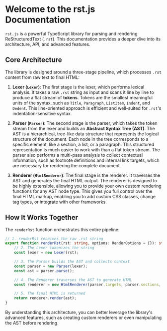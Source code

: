 # Welcome to the rst.js Documentation

`rst.js` is a powerful TypeScript library for parsing and rendering ReStructuredText (`.rst`). This documentation provides a deeper dive into its architecture, API, and advanced features.

## Core Architecture

The library is designed around a three-stage pipeline, which processes `.rst` content from raw text to final HTML:

1.  **Lexer (`Lexer`)**: The first stage is the lexer, which performs lexical analysis. It takes a raw `.rst` string as input and scans it line by line to produce a flat stream of **tokens**. Tokens are the smallest meaningful units of the syntax, such as `Title`, `Paragraph`, `ListItem`, `Indent`, and `Dedent`. This line-oriented approach is efficient and well-suited for `.rst`'s indentation-sensitive syntax.

2.  **Parser (`Parser`)**: The second stage is the parser, which takes the token stream from the lexer and builds an **Abstract Syntax Tree (AST)**. The AST is a hierarchical, tree-like data structure that represents the logical structure of the document. Each node in the tree corresponds to a specific element, like a section, a list, or a paragraph. This structured representation is much easier to work with than a flat token stream. The parser also performs a multi-pass analysis to collect contextual information, such as footnote definitions and internal link targets, which are necessary for rendering the complete document.

3.  **Renderer (`HtmlRenderer`)**: The final stage is the renderer. It traverses the AST and generates the final HTML output. The renderer is designed to be highly extensible, allowing you to provide your own custom rendering functions for any AST node type. This gives you full control over the final HTML markup, enabling you to add custom CSS classes, change tag types, or integrate with other frameworks.

## How It Works Together

The `renderRst` function orchestrates this entire pipeline:

```typescript
// 1. renderRst receives the raw .rst string
export function renderRst(rst: string, options: RenderOptions = {}): string {
    // 2. The Lexer tokenizes the string
    const lexer = new Lexer(rst);

    // 3. The Parser builds the AST and collects context
    const parser = new Parser(lexer);
    const ast = parser.parse();

    // 4. The Renderer traverses the AST to generate HTML
    const renderer = new HtmlRenderer(parser.targets, parser.sections, parser.footnoteDefinitions, options.customRenderers);

    // 5. The final HTML is returned
    return renderer.render(ast);
}
```

By understanding this architecture, you can better leverage the library's advanced features, such as creating custom renderers or even manipulating the AST before rendering.
